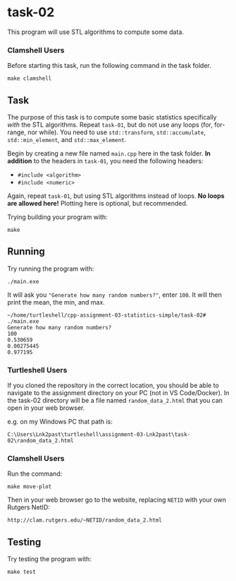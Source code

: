# task-02

This program will use STL algorithms to compute some data.

### Clamshell Users

Before starting this task, run the following command in the task folder.

```shell
make clamshell
```

## Task

The purpose of this task is to compute some basic statistics specifically *with* the STL algorithms. Repeat `task-01`, but do not use any loops (for, for-range, nor while). You need to use `std::transform`, `std::accumulate`, `std::min_element`, and `std::max_element`.

Begin by creating a new file named `main.cpp` here in the task folder. **In addition** to the headers in `task-01`, you need the following headers:

* `#include <algorithm>`
* `#include <numeric>`

Again, repeat `task-01`, but using STL algorithms instead of loops. **No loops are allowed here!** Plotting here is optional, but recommended.

Trying building your program with:

```shell
make
```

## Running

Try running the program with:

```shell
./main.exe
```

It will ask you `"Generate how many random numbers?"`, enter `100`. It will then print the mean, the min, and max.

```shell
~/home/turtleshell/cpp-assignment-03-statistics-simple/task-02# ./main.exe 
Generate how many random numbers?
100
0.530659
0.00275445
0.977195
```

### Turtleshell Users

If you cloned the repository in the correct location, you should be able to navigate to the assignment directory on your PC (not in VS Code/Docker). In the task-02 directory will be a file named `random_data_2.html` that you can open in your web browser.

e.g. on my Windows PC that path is:

```text
C:\Users\Lnk2past\turtleshell\assignment-03-Lnk2past\task-02\random_data_2.html
```

### Clamshell Users

Run the command:

```shell
make move-plot
```

Then in your web browser go to the website, replacing `NETID` with your own Rutgers NetID:

```text
http://clam.rutgers.edu/~NETID/random_data_2.html
```

## Testing

Try testing the program with:

```shell
make test
```
